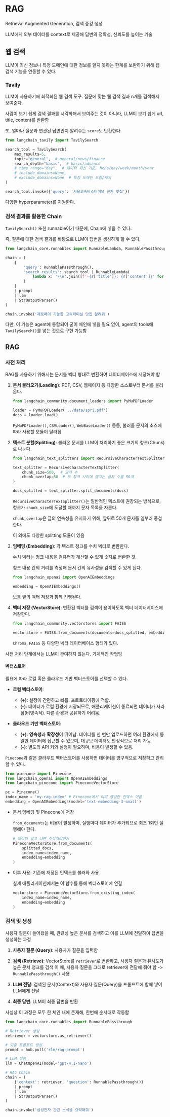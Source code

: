 # RAG

Retrieval Augmented Generation, 검색 증강 생성

LLM에게 외부 데이터를 context로 제공해 답변의 정확성, 신뢰도를 높이는 기술

## 웹 검색

LLM이 최신 정보나 특정 도메인에 대한 정보를 알지 못하는 한계를 보완하기 위해 웹 검색 기능을 연동할 수 있다.

### Tavily

LLM이 사용하기에 최적화된 웹 검색 도구. 질문에 맞는 웹 검색 결과 n개를 검색해서 보여준다.

사람이 보기 쉽게 검색 결과를 시각화해서 보여주는 것이 아니라, LLM이 보기 쉽게 url, title, content를 반환함

또, 얼마나 질문과 연관된 답변인지 알려주는 `score`도 반환한다. 

```py
from langchain_tavily import TavilySearch

search_tool = TavilySearch(
    max_results=5,
    topic="general",  # general/news/finance
    search_depth="basic",  # basic/advance
    # time_range="day",  # 데이터 최신 기준, None/day/week/month/year
    # include_domains=None,
    # exclude_domains=None  # 특정 도메인 포함/제외
)

search_tool.invoke({'query': '서울고속버스터미널 근처 맛집'})
```
다양한 hyperparameter를 지원한다. 

### 검색 결과를 활용한 Chain

`TavilySearch()` 또한 runnable이기 때문에, Chain에 넣을 수 있다.

즉, 질문에 대한 검색 결과를 바탕으로 LLM이 답변을 생성하게 할 수 있다.

```py
from langchain_core.runnables import RunnableLambda, RunnablePassthrough

chain = (
    {
        'query': RunnablePassthrough(),
        'search_results': search_tool | RunnableLambda(
            lambda x: '\\n'.join([f'-{r['title']}: {r['content']}' for r in x['results']])
        )
    }
    | prompt 
    | llm 
    | StrOutputParser()
)

chain.invoke('제로페이 가능한 고속터미널 맛집 알려줘')
```
다만, 이 기능은 agent에 통합되어 굳이 체인에 넣을 필요 없이, agent의 tools에 `TavilySearch()`를 넣는 것으로 구현 가능함

## RAG

### 사전 처리

RAG를 사용하기 위해서는 문서를 벡터 형태로 변환하여 데이터베이스에 저장해야 함

1.  **문서 불러오기(Loading)**: PDF, CSV, 웹페이지 등 다양한 소스로부터 문서를 불러온다.
    ```py
    from langchain_community.document_loaders import PyMuPDFLoader

    loader = PyMuPDFLoader('../data/spri.pdf')
    docs = loader.load()
    ```
    `PyMuPDFLoader()`, `CSVLoader()`, `WebBaseLoader()` 등등, 불러올 문서의 소스에 따라 사용할 모듈이 달라짐

2.  **텍스트 분할(Splitting)**: 불러온 문서를 LLM이 처리하기 좋은 크기의 청크(Chunk)로 나눈다.
    ```py
    from langchain_text_splitters import RecursiveCharacterTextSplitter

    text_splitter = RecursiveCharacterTextSplitter(
        chunk_size=500,  # 글자 수
        chunk_overlap=50  # 두 청크 사이에 겹치는 글자 수를 50개
    )

    docs_splitted = text_splitter.split_documents(docs)
    ```
    `RecursiveCharacterTextSplitter()`는 일반적인 텍스트에 권장되는 방식으로, 청크가 `chunk_size`에 도달할 때까지 문자 목록을 자른다.

    `chunk_overlap`은 글의 연속성을 유지하기 위해, 앞뒤로 50개 문자를 일부러 중첩한다.

    이 외에도 다양한 splitting 모듈이 있음

3.  **임베딩 (Embedding)**: 각 텍스트 청크를 수치 벡터로 변환한다.

    수치 벡터는 청크 내용을 컴퓨터가 계산할 수 있게 숫자로 변환한 것.

    청크 내용 간의 거리를 측정해 문서 간의 유사성을 검색할 수 있게 된다.
    ```py
    from langchain_openai import OpenAIEmbeddings

    embedding = OpenAIEmbeddings()
    ```
    보통 밑의 벡터 저장과 함께 진행된다.

4.  **벡터 저장 (VectorStore)**: 변환된 벡터를 검색이 용이하도록 벡터 데이터베이스에 저장한다.
    
    ```py
    from langchain_community.vectorstores import FAISS

    vectorstore = FAISS.from_documents(documents=docs_splitted, embedding=embedding)
    ```
    `Chroma`, `FAISS` 등 다양한 벡터 데이터베이스 형태가 있다.


사전 처리 단계에서는 LLM이 관여하지 않는다. 기계적인 작업임

#### **벡터스토어**

필요에 따라 로컬 혹은 클라우드 기반 벡터스토어를 선택할 수 있다.

- **로컬 벡터스토어**:
  - **(+)**: 설정이 간편하고 빠름. 프로토타이핑에 적합.
  - **(-)**: 데이터가 로컬 환경에 저장되므로, 애플리케이션이 종료되면 데이터가 사라짐(비영속적). 다른 환경과 공유하기 어려움.

- **클라우드 기반 벡터스토어**:
  - **(+)**: **영속성**과 **확장성**이 뛰어남. 데이터를 한 번만 업로드하면 여러 환경에서 동일한 데이터에 접근할 수 있으며, 대규모 데이터도 안정적으로 처리 가능
  - **(-)**: 별도의 API 키와 설정이 필요하며, 비용이 발생할 수 있음.

`Pinecone`과 같은 클라우드 벡터스토어를 사용하면 데이터를 영구적으로 저장하고 관리할 수 있다.

```python
from pinecone import Pinecone
from langchain_openai import OpenAIEmbeddings
from langchain_pinecone import PineconeVectorStore

pc = Pinecone()
index_name = 'my-rag-index' # Pinecone에서 미리 생성한 인덱스 이름
embedding = OpenAIEmbeddings(model='text-embedding-3-small')
```

- 문서 임베딩 및 Pinecone에 저장

    `from_documents`는 비용이 발생하며, 실행마다 데이터가 추가되므로 최초 1회만 실행해야 한다. 
    
    ```py
    # 데이터 넣고 나면 주석처리하기
    PineconeVectorStore.from_documents(
        splitted_docs, 
        index_name=index_name, 
        embedding=embedding
    )
    ```
- 이후 사용: 기존에 저장된 인덱스를 불러와 사용

    실제 애플리케이션에서는 이 함수를 통해 벡터스토어에 연결
    ```py
    vectorstore = PineconeVectorStore.from_existing_index(
        index_name=index_name, 
        embedding=embedding
    )
    ```

### 검색 및 생성

사용자 질문이 들어왔을 때, 관련성 높은 문서를 검색하고 이를 LLM에 전달하여 답변을 생성하는 과정

1.  **사용자 질문 (Query)**: 사용자가 질문을 입력함

2.  **검색 (Retrieve)**: VectorStore를 `retriever`로 변환하고, 사용자 질문과 유사도가 높은 문서 청크를 검색
    이 때, 사용자 질문을 그대로 retriever에 전달해 줘야 함 -> `RunnablePassthrough()` 사용

3.  **LLM 전달**: 검색된 문서(Context)와 사용자 질문(Query)을 프롬프트에 함께 넣어 LLM에게 전달

4.  **최종 답변**: LLM이 최종 답변을 반환

사실상 이 과정은 모두 한 체인 내에 존재해, 한번에 순서대로 작동함

```py
from langchain_core.runnables import RunnablePassthrough

# Retriever 생성
retriever = vectorstore.as_retriever()

# 맞춤 프롬프트 생성
prompt = hub.pull('rlm/rag-prompt')

# LLM 설정
llm = ChatOpenAI(model='gpt-4.1-nano')

# RAG Chain
chain = (
    {'context': retriever, 'question': RunnablePassthrough()}
    | prompt
    | llm
    | StrOutputParser()
)

chain.invoke('삼성전자 관련 소식을 요약해줘')
```